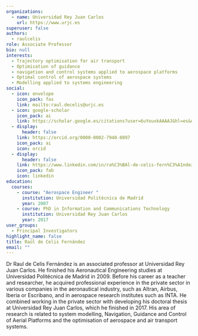 ```yaml
---
organizations:
  - name: Universidad Rey Juan Carlos
    url: https://www.urjc.es
superuser: false
authors:
  - raulcelis
role: Associate Professor
bio: null
interests:
  - Trajectory optimisation for air transport
  - Optimisation of guidance
  - navigation and control systems applied to aerospace platforms
  - Optimal control of aerospace systems
  - Modelling applied to systems engineering
social:
  - icon: envelope
    icon_pack: fas
    link: mailto:raul.decelis@urjc.es
  - icon: google-scholar
    icon_pack: ai
    link: https://scholar.google.es/citations?user=6uYouxkAAAAJ&hl=es&oi=sra
  - display:
      header: false
    link: https://orcid.org/0000-0002-7940-8097
    icon_pack: ai
    icon: orcid
  - display:
      header: false
    link: https://www.linkedin.com/in/ra%C3%BAl-de-celis-fern%C3%A1ndez-72a1467b/
    icon_pack: fab
    icon: linkedin
education:
  courses:
    - course: "Aerospace Engineer "
      institution: Universidad Politécnica de Madrid
      year: 2007
    - course: PhD in Information and Communications Technology
      institution: Universidad Rey Juan Carlos
      year: 2017
user_groups:
  - Principal Investigators
highlight_name: false
title: Raúl de Celis Fernández
email: ""
---
```

Dr Raul de Celis Fernández is an associated professor at Universidad Rey Juan Carlos. He finished his Aeronautical Engineering studies at Universidad Politécnica de Madrid in 2009. Before his career as a teacher and researcher, he acquired professional experience in the private sector in various companies in the aeronautical industry, such as Altran, Airbus, Iberia or Escribano, and in aerospace research institutes such as INTA. He combined working in the private sector with developing his doctoral thesis at Universidad Rey Juan Carlos, which he finished in 2017. His area of research is related to system modelling, Navigation, Guidance and Control of Aerial Platforms and the optimisation of aerospace and air transport systems.